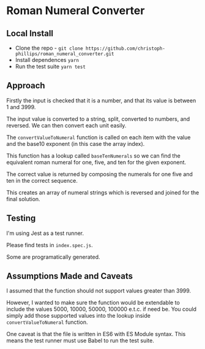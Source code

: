 # Roman Numeral Converter

## Local Install

- Clone the repo - `git clone https://github.com/christoph-phillips/roman_numeral_converter.git`
- Install dependences `yarn`
- Run the test suite `yarn test`

## Approach

Firstly the input is checked that it is a number, and that its value is between 1 and 3999.

The input value is converted to a string, split, converted to numbers, and reversed. We can then convert each unit easily.

The `convertValueToNumeral` function is called on each item with the value and the base10 exponent (in this case the array index).

This function has a lookup called `baseTenNumerals` so we can find the equivalent roman numeral for one, five, and ten for the given exponent.

The correct value is returned by composing the numerals for one five and ten in the correct sequence.

This creates an array of numeral strings which is reversed and joined for the final solution.

## Testing

I'm using Jest as a test runner.

Please find tests in `index.spec.js`.

Some are programatically generated.

## Assumptions Made and Caveats

I assumed that the function should not support values greater than 3999.

However, I wanted to make sure the function would be extendable to include the values 5000, 10000, 50000, 100000 e.t.c. if need be. You could simply add those supported values into the lookup inside `convertValueToNumeral` function.

One caveat is that the file is written in ES6 with ES Module syntax. This means the test runner must use Babel to run the test suite.
